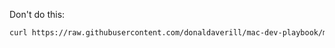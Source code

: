 Don't do this:
```bash
curl https://raw.githubusercontent.com/donaldaverill/mac-dev-playbook/master/bootstrap_remote.sh | sh
```
